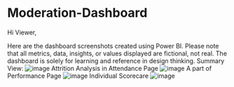 # Moderation-Dashboard
Hi Viewer,

Here are the dashboard screenshots created using Power BI. Please note that all metrics, data, insights, or values displayed are fictional, not real. The dashboard is solely for learning and reference in design thinking.
Summary View:
![image](https://raw.githubusercontent.com/Cong-hau/Operation-Dashboard/main/Screenshot%202024-08-28%20114025.png)
Attrition Analysis in Attendance Page
![image](https://raw.githubusercontent.com/Cong-hau/Operation-Dashboard/main/Screenshot%202024-08-28%20114041.png)
A part of Performance Page
![image](https://raw.githubusercontent.com/Cong-hau/Operation-Dashboard/main/Screenshot%202024-08-28%20114053.png)
Individual Scorecare
![image](https://github.com/Cong-hau/Operation-Dashboard/blob/main/Screenshot%202024-08-28%20114103.png)
